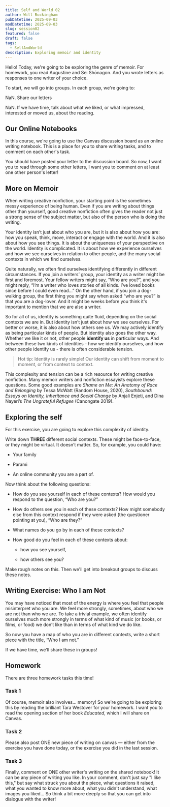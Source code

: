 ```yaml
---
title: Self and World 02
author: Will Buckingham
pubDatetime: 2025-09-03
modDatetime: 2025-09-03
slug: session02
featured: false
draft: false
tags:
  - SelfAndWorld
description: Exploring memoir and identity
---
```

Hello! Today, we're going to be exploring the genre of memoir. For homework, you read Augustine and Sei Shōnagon. And you wrote letters as responses to one writer of your choice.

To start, we will go into groups. In each group, we're going to:

NaN.  Share our letters
    
NaN.  If we have time, talk about what we liked, or what impressed, interested or moved us, about the reading.
    

## Our Online Notebooks

In this course, we're going to use the Canvas discussion board as an online writing notebook. This is a place for you to share writing tasks, and to comment on each other's task.

You should have posted your letter to the discussion board. So now, I want you to read through some other letters, I want you to comment on at least one other person's letter!

## More on Memoir

When writing creative nonfiction, your starting point is the sometimes messy experience of being human. Even if you are writing about things other than yourself, good creative nonfiction often gives the reader not just a strong sense of the subject matter, but also of the person who is doing the writing.

Your identity isn’t just about who you are, but it is also about how you are: how you speak, think, move, interact or engage with the world. And it is also about how you see things. It is about the uniqueness of your perspective on the world. Identity is complicated. It is about how we experience ourselves and how we see ourselves in relation to other people, and the many social contexts in which we find ourselves.

Quite naturally, we often find ourselves identifying differently in different circumstances. If you join a writers’ group, your identity as a writer might be first and foremost. Your fellow writers might say, “Who are you?”, and you might reply, “I’m a writer who loves stories of all kinds. I’ve loved books since before I could even read…” On the other hand, if you join a dog-walking group, the first thing you might say when asked “who are you?” is that you are a dog-lover. And it might be weeks before you think it's important to mention that we are also a writer.

So for all of us, identity is something quite fluid, depending on the social contexts we are in. But identity isn’t just about how we see ourselves. For better or worse, it is also about how others see us. We may actively identify as being particular kinds of people. But identity also goes the other way. Whether we like it or not, other people **identify us** in particular ways. And between these two kinds of identities - how we identify ourselves, and how other people identify us - there is often considerable tension.

> Hot tip: Identity is rarely simple! Our identity can shift from moment to moment, or from context to context.

This complexity and tension can be a rich resource for writing creative nonfiction. Many memoir writers and nonfiction essayists explore these questions. Some good examples are _Shame on Me: An Anatomy of Race and Belonging_ by Tessa McWatt (Random House, 2020), _Southbound: Essays on Identity, Inheritance and Social Change_ by Anjali Enjeti, and Dina Nayeri’s _The Ungrateful Refugee_ (Canongate 2019).

## Exploring the self

For this exercise, you are going to explore this complexity of identity.

Write down **THREE** different social contexts. These might be face-to-face, or they might be virtual. It doesn’t matter. So, for example, you could have:

*   Your family
    
*   Parami
    
*   An online community you are a part of.
    

Now think about the following questions:

*   How do you see yourself in each of these contexts? How would you respond to the question, “Who are you?”
    
*   How do others see you in each of these contexts? How might somebody else from this context respond if they were asked (the questioner pointing at you), “Who are they?”
    
*   What names do you go by in each of these contexts?
    
*   How good do you feel in each of these contexts about:
    
    *   how you see yourself,
        
    *   how others see you?
        

Make rough notes on this. Then we'll get into breakout groups to discuss these notes.

## Writing Exercise: Who I am Not

You may have noticed that most of the energy is where you feel that people misinterpret who you are. We feel more strongly, sometimes, about who we are not than who we are. To take a trivial example, we often identify ourselves much more strongly in terms of what kind of music (or books, or films, or food) we don’t like than in terms of what kind we do like.

So now you have a map of who you are in different contexts, write a short piece with the title, “Who I am not.”

If we have time, we'll share these in groups!

## Homework

There are three homework tasks this time!

### Task 1

Of course, memoir also involves... memory! So we're going to be exploring this by reading the brilliant Tara Westover for your homework. I want you to read the opening section of her book _Educated_, which I will share on Canvas.

### Task 2

Please also post ONE new piece of writing on canvas — either from the exercise you have done today, or the exercise you did in the last session.

### Task 3

Finally, comment on ONE other writer's writing on the shared notebook! It can be any piece of writing you like. In your comment, don't just say "I like this," but say what struck you about the piece, what questions it raised, what you wanted to know more about, what you didn't understand, what images you liked... So think a bit more deeply so that you can get into dialogue with the writer!